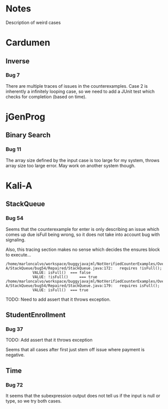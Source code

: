 # Notes
Description of weird cases

# Cardumen
## Inverse
### Bug 7

There are multiple traces of issues in the counterexamples. Case 2 is inherently
a infinitely looping case, so we need to add a JUnit test which checks for 
completion (based on time).

# jGenProg
## Binary Search
### Bug 11

The array size defined by the input case is too large for my system, throws
array size too large error. May work on another system though.

# Kali-A
## StackQueue
### Bug 54
Seems that the counterexample for enter is only describing an issue which comes
up due isFull being wrong, so it does not take into account bug with signaling.

Also, this tracing section makes no sense which decides the 
ensures block to execute...
```
/home/marloncalvo/workspace/buggyjavajml/NotVerifiedCounterExamples/Overfitting/Kali-A/StackQueue/bug54/Repaired/StackQueue.java:172:  	requires !isFull(); 
			VALUE: isFull()	 === false
			VALUE: !isFull()	 === true
/home/marloncalvo/workspace/buggyjavajml/NotVerifiedCounterExamples/Overfitting/Kali-A/StackQueue/bug54/Repaired/StackQueue.java:179:  	requires isFull(); 
			VALUE: isFull()	 === true
```

TODO: Need to add assert that it throws exception.

## StudentEnrollment
### Bug 37

TODO: Add assert that it throws exception

Seems that all cases after first just stem off issue where payment is negative.

## Time
### Bug 72

It seems that the subexpression output does not tell us if the input is null or
type, so we try both cases.
